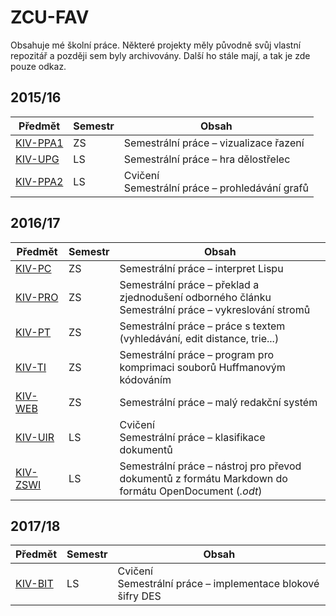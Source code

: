 # ZCU-FAV

Obsahuje mé školní práce.
Některé projekty měly původně svůj vlastní repozitář a později sem byly archivovány. Další ho stále mají, a tak je zde pouze odkaz.

## 2015/16

| Předmět | Semestr | Obsah |
| ---| --- | --- |
| [KIV-PPA1](KIV-PPA1) | ZS | Semestrální práce – vizualizace řazení |
| [KIV-UPG](KIV-UPG)   | LS | Semestrální práce – hra dělostřelec |
| [KIV-PPA2](KIV-PPA2) | LS | Cvičení <br> Semestrální práce – prohledávání grafů |

## 2016/17

| Předmět | Semestr | Obsah |
| ---| --- | --- |
| [KIV-PC](KIV-PC) | ZS | Semestrální práce – interpret Lispu |
| [KIV-PRO](KIV-PRO) | ZS | Semestrální práce – překlad a zjednodušení odborného článku <br> Semestrální práce – vykreslování stromů |
| [KIV-PT](KIV-PT) | ZS | Semestrální práce – práce s textem (vyhledávání, edit distance, trie...) |
| [KIV-TI](KIV-TI) | ZS | Semestrální práce – program pro komprimaci souborů Huffmanovým kódováním |
| [KIV-WEB](KIV-WEB) | ZS | Semestrální práce – malý redakční systém |
| [KIV-UIR](KIV-UIR) | LS | Cvičení <br> Semestrální práce – klasifikace dokumentů |
| [KIV-ZSWI](KIV-ZSWI) | LS | Semestrální práce – nástroj pro převod dokumentů z formátu Markdown do formátu OpenDocument (*.odt*) |

## 2017/18

| Předmět | Semestr | Obsah |
| ---| --- | --- |
| [KIV-BIT](KIV-BIT) | LS | Cvičení <br> Semestrální práce – implementace blokové šifry DES |

